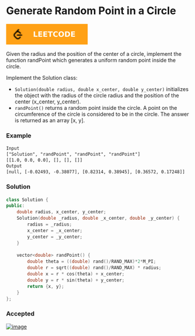 # Generate Random Point in a Circle

[![Problem Link](../assets/lc.svg)](https://leetcode.com/problems/generate-random-point-in-a-circle/)

Given the radius and the position of the center of a circle, implement the function randPoint which generates a uniform random point inside the circle.

Implement the Solution class:

- `Solution(double radius, double x_center, double y_center)` initializes the object with the radius of the circle radius and the position of the center (x_center, y_center).
- `randPoint()` returns a random point inside the circle. A point on the circumference of the circle is considered to be in the circle. The answer is returned as an array [x, y].
 

### Example
```
Input
["Solution", "randPoint", "randPoint", "randPoint"]
[[1.0, 0.0, 0.0], [], [], []]
Output
[null, [-0.02493, -0.38077], [0.82314, 0.38945], [0.36572, 0.17248]]
```

### Solution
```cpp
class Solution {
public:
    double radius, x_center, y_center;
    Solution(double _radius, double _x_center, double _y_center) {
        radius = _radius;
        x_center = _x_center;
        y_center = _y_center;
    }
    
    vector<double> randPoint() {
        double theta = ((double) rand()/RAND_MAX)*2*M_PI;
        double r = sqrt((double) rand()/RAND_MAX) * radius;
        double x = r * cos(theta) + x_center;
        double y = r * sin(theta) + y_center;
        return {x, y};
    }
};
```

### Accepted
[![image](https://user-images.githubusercontent.com/44930179/151700196-1851394e-bcba-4207-8224-eb8f61d3e5c0.png)](https://leetcode.com/submissions/detail/630910231/)

